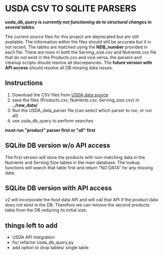 # USDA CSV TO SQLITE PARSERS

***usda_db_query is currently not functioning do to structural changes in several tables***

The current source files for this project are deprecated but are still available. The information within the files should still be accurate but it is not recent. The tables are matched using the **NDB_number** provided in each file. There are rows in both the Serving_size.csv and Nutrients.csv file that do not exist in the Products.csv and vice versa, the parsers and cleanup scripts should resolve all discrepancies. The **future version with API access** should resolve all DB missing data issues.

**Instructions**
---
1. Download the CSV files from [USDA data source](https://ndb.nal.usda.gov/ndb/)
2. save the files (Products.csv, Nutrients.csv, Serving_size.csv) in **../raw_data/**
3. Run the USDA_data_parser file (can select which parser to run, or run all)
5. use usda_db_query to perform searches 

**must run "product" parser first or "all" first**

## SQLite DB version w/o API access
The first version will store the products with non-matching data in the Nutrients and Serving Size tables
in the main database. The lookup functions will search that table first and return "NO DATA" for any missing data.

## SQLite DB version with API access
v2 will incorporate the food data API and will call that API if the product data does not
exist in the DB. Therefore we can remove the second products table from the DB reducing its initial size.


## things left to add

* USDA API integration
* fix/ refactor usda_db_query.py
* add option to drop tables/ single table